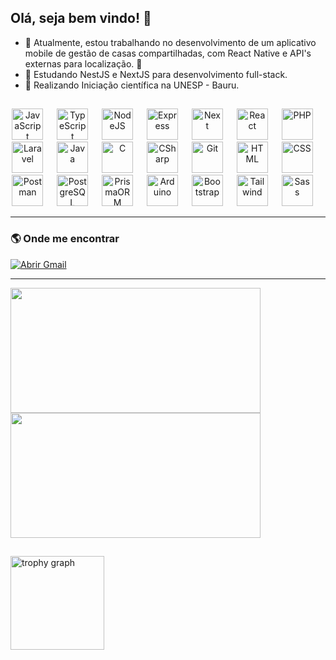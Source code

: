 ## Olá, seja bem vindo! 👋

- 🔭 Atualmente, estou trabalhando no desenvolvimento de um aplicativo mobile de gestão de casas compartilhadas, com React Native e API's externas para localização. 🚀
- 🌱 Estudando NestJS e NextJS para desenvolvimento full-stack.
- 🎒 Realizando Iniciação científica na UNESP - Bauru.

##

<div align="center">
  <img src="https://skillicons.dev/icons?i=js" alt="JavaScript" width="50" />
  <img width="14" />
  <img src="https://skillicons.dev/icons?i=ts" alt="TypeScript" width="50" />
  <img width="14" />
  <img src="https://skillicons.dev/icons?i=nodejs" alt="NodeJS" width="50" />
  <img width="14" />
  <img src="https://skillicons.dev/icons?i=express" alt="Express" width="50" />
  <img width="14" />
  <img src="https://skillicons.dev/icons?i=next" alt="Next" width="50" />
  <img width="14" />
  <img src="https://skillicons.dev/icons?i=react" alt="React" width="50" />
  <img width="14" />
  <img src="https://skillicons.dev/icons?i=php" alt="PHP" width="50" />
  <img width="14" />
  <img src="https://skillicons.dev/icons?i=laravel" alt="Laravel" width="50" />
  <img width="14" />
  <img src="https://skillicons.dev/icons?i=java" alt="Java" width="50" />
  <img width="14" />
  <img src="https://skillicons.dev/icons?i=c" alt="C" width="50" />
  <img width="14" />
  <img src="https://skillicons.dev/icons?i=cs" alt="CSharp" width="50" />
  <img width="14" />
  <img src="https://skillicons.dev/icons?i=git" alt="Git" width="50" />
  <img width="14" />
  <img src="https://skillicons.dev/icons?i=html" alt="HTML" width="50" />
  <img width="14" />
  <img src="https://skillicons.dev/icons?i=css" alt="CSS" width="50" />
  <img width="14" />
  <img src="https://skillicons.dev/icons?i=postman" alt="Postman" width="50" />
  <img width="14" />
  <img src="https://skillicons.dev/icons?i=postgresql" alt="PostgreSQL" width="50" />
  <img width="14" />
  <img src="https://skillicons.dev/icons?i=prisma" alt="PrismaORM" width="50" />
  <img width="14" />
  <img src="https://skillicons.dev/icons?i=arduino" alt="Arduino" width="50" />
  <img width="14" />
  <img src="https://skillicons.dev/icons?i=bootstrap" alt="Bootstrap" width="50" />
  <img width="14" />
  <img src="https://skillicons.dev/icons?i=tailwind" alt="Tailwind" width="50" />
  <img width="14" />
  <img src="https://skillicons.dev/icons?i=sass" alt="Sass" width="50" />
  <img width="14" />
</div>

---

### 🌎 Onde me encontrar  

<a href="https://mail.google.com/mail/?view=cm&fs=1&to=leonardo-pires.silva@unesp.br&su=Assunto%20da%20Mensagem&body=Olá,%20escreva%20sua%20mensagem%20aqui!" target="_blank">
  <img src="https://img.shields.io/badge/Gmail-red?style=for-the-badge&logo=gmail&logoColor=white" alt="Abrir Gmail">
</a>

---

<div align="left">
  <img src="https://github-readme-stats.vercel.app/api?username=leonardopires1&count_private=true&show_icons=true&hide=prs&theme=great-gatsby&custom_title=LEONARDO%20PIRES%20DA%20SILVA" height="200" width="400" margin="0"/>
  <div></div>
  <img src="https://github-readme-stats.vercel.app/api/top-langs/?username=leonardopires1&layout=compact&theme=maroongold&custom_title=Linguagens%20mais%20utilizadas" height="200" width="400"/>

  ##
  
  <img src="https://github-profile-trophy.vercel.app?username=leonardopires1&theme=darkhub&column=5&margin-w=84&margin-h=7&row=1&no-frame=true&no-bg=true"   height="150" alt="trophy graph"  />
<div/>
